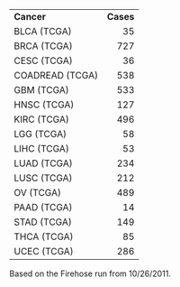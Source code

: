 <table width=150>
<tr>
<td><b>Cancer</b></th>
<td align=right><b>Cases</b></th>
</tr>

<tr>
<td class="Tips1" title="Bladder Urothelial Carcinoma">BLCA (TCGA)</td>
<td style="text-align: right;">35</td>
</tr>
<tr>
<td class="Tips1" title="Breast Invasive Carcinoma">BRCA (TCGA)</td>
<td style="text-align: right;">727</td>
</tr>
<tr>
<td class="Tips1" title="Cervical Squamous Cell Carcinoma">CESC (TCGA)</td>
<td style="text-align: right;">36</td>
</tr>
<tr>
<td class="Tips1" title="Colon and Rectum Adenocarcinoma">COADREAD (TCGA)</td>
<td style="text-align: right;">538</td>
</tr>
<tr>
<td class="Tips1" title="Glioblastoma Multiforme">GBM (TCGA)</td>
<td style="text-align: right;">533</td>
</tr>
<tr>
<td class="Tips1" title="Head and Neck Squamous Cell Carcinoma">HNSC (TCGA)</td>
<td style="text-align: right;">127</td>
</tr>
<tr>
<td class="Tips1" title="Kidney Renal Clear Cell Carcinoma">KIRC (TCGA)</td>
<td style="text-align: right;">496</td>
</tr>
<tr>
<td class="Tips1" title="Brain Lower Grade Glioma">LGG (TCGA)</td>
<td style="text-align: right;">58</td>
</tr>
<tr>
<td class="Tips1" title="Liver Hepatocellular Carcinoma">LIHC (TCGA)</td>
<td style="text-align: right;">53</td>
</tr>
<tr>
<td class="Tips1" title="Lung Adenocarcinoma">LUAD (TCGA)</td>
<td style="text-align: right;">234</td>
</tr>
<tr>
<td class="Tips1" title="Lung Squamous Cell Carcinoma">LUSC (TCGA)</td>
<td style="text-align: right;">212</td>
</tr>
<tr>
<td class="Tips1" title="Ovarian Serous Cystadenocarcinoma">OV (TCGA)</td>
<td style="text-align: right;">489</td>
</tr>
<tr>
<td class="Tips1" title="Pancreatic Adenocarcinoma">PAAD (TCGA)</td>
<td style="text-align: right;">14</td>
</tr>
<tr>
<td class="Tips1" title="Stomach Adenocarcinoma">STAD (TCGA)</td>
<td style="text-align: right;">149</td>
</tr>
<tr>
<td class="Tips1" title="Thyroid Carcinoma">THCA (TCGA)</td>
<td style="text-align: right;">85</td>
</tr>
<tr>
<td class="Tips1" title="Uterine Corpus Endometrioid Carcinoma">UCEC (TCGA)</td>
<td style="text-align: right;">286</td>
</tr>
</table>
Based on the Firehose run from 10/26/2011.</p>
